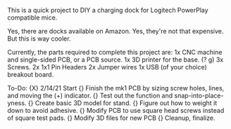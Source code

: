 This is a quick project to DIY a charging dock for Logitech PowerPlay compatible mice.

Yes, there are docks available on Amazon. Yes, they're not that expensive.
But this is way cooler. 

Currently, the parts required to complete this project are:
1x CNC machine and single-sided PCB, or a PCB source.
1x 3D printer for the base. (? g)
3x Screws.
2x 1x1 Pin Headers
2x Jumper wires 
1x USB (of your choice) breakout board.

To-Do:
{X}	2/14/21	Start
{}	Finish the mk1 PCB by sizing screw holes, lines, and moving the (+) indicator.
{}	Test out the function and snap-into-place-yness.
{}	Create basic 3D model for stand.
{}	Figure out how to weight it down to avoid adhesive.
{}	Modify PCB to use square head screws instead of square test pads.
{}	Modify 3D files for new PCB
{}	Cleanup, finalize.
